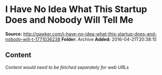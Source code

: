 # I Have No Idea What This Startup Does and Nobody Will Tell Me

**Source:** http://gawker.com/i-have-no-idea-what-this-startup-does-and-nobody-will-t-1771036238
**Folder:** Archive
**Added:** 2016-04-21T20:38:15




## Content
*Content would need to be fetched separately for web URLs*
